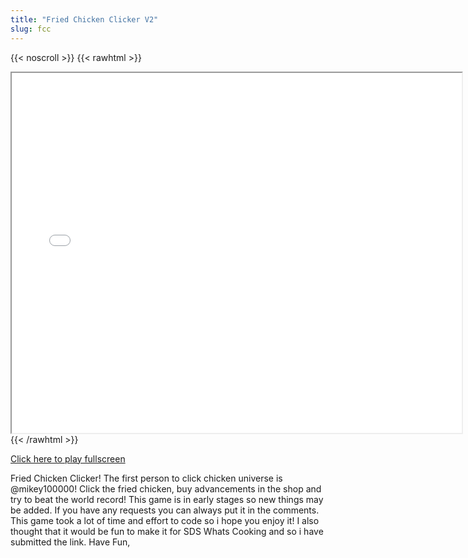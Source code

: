 ```yaml
---
title: "Fried Chicken Clicker V2"
slug: fcc
---
```


{{< noscroll >}}
{{< rawhtml >}}
<iframe width="720" height="576" name="iframe" src="/cjs-garchive/fcc/index.html"></iframe>
{{< /rawhtml >}}

[Click here to play fullscreen](/cjs-garchive/fcc/index.html)

Fried Chicken Clicker!
The first person to click chicken universe is @mikey100000!
Click the fried chicken, buy advancements in the shop and try to beat the world record!
This game is in early stages so new things may be added.
If you have any requests you can always put it in the comments.
This game took a lot of time and effort to code so i hope you enjoy it!
I also thought that it would be fun to make it for SDS Whats Cooking and so i have submitted the link.
Have Fun,

